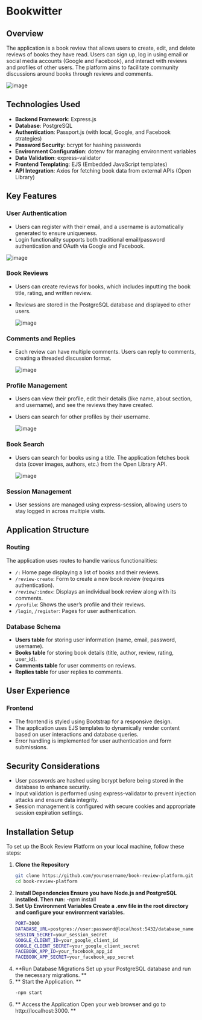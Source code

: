 # Bookwitter

## Overview
The application is a book review that allows users to create, edit, and delete reviews of books they have read. Users can sign up, log in using email or social media accounts (Google and Facebook), and interact with reviews and profiles of other users. The platform aims to facilitate community discussions around books through reviews and comments.

![image](https://github.com/user-attachments/assets/7ddc836b-12c3-4d6f-bf1f-b9d08652699e)


## Technologies Used
- **Backend Framework**: Express.js
- **Database**: PostgreSQL
- **Authentication**: Passport.js (with local, Google, and Facebook strategies)
- **Password Security**: bcrypt for hashing passwords
- **Environment Configuration**: dotenv for managing environment variables
- **Data Validation**: express-validator
- **Frontend Templating**: EJS (Embedded JavaScript templates)
- **API Integration**: Axios for fetching book data from external APIs (Open Library)

## Key Features
### User Authentication
- Users can register with their email, and a username is automatically generated to ensure uniqueness.
- Login functionality supports both traditional email/password authentication and OAuth via Google and Facebook.

![image](https://github.com/user-attachments/assets/2933b459-773f-4fda-a8eb-99bedbc5f093)


### Book Reviews
- Users can create reviews for books, which includes inputting the book title, rating, and written review.
- Reviews are stored in the PostgreSQL database and displayed to other users.

  ![image](https://github.com/user-attachments/assets/c8b096c3-b6c2-4cb3-a84f-0cbf1680884c)


### Comments and Replies
- Each review can have multiple comments. Users can reply to comments, creating a threaded discussion format.

  ![image](https://github.com/user-attachments/assets/ba1ef26f-a446-42f1-b0d4-8bfe91062883)


### Profile Management
- Users can view their profile, edit their details (like name, about section, and username), and see the reviews they have created.
- Users can search for other profiles by their username.

  ![image](https://github.com/user-attachments/assets/f54adab1-024f-4dda-9e1f-3270a61551f6)


### Book Search
- Users can search for books using a title. The application fetches book data (cover images, authors, etc.) from the Open Library API.

  ![image](https://github.com/user-attachments/assets/f5056b58-89c7-4b67-a09c-2240a3cb2737)


### Session Management
- User sessions are managed using express-session, allowing users to stay logged in across multiple visits.

## Application Structure
### Routing
The application uses routes to handle various functionalities:
- `/:` Home page displaying a list of books and their reviews.
- `/review-create`: Form to create a new book review (requires authentication).
- `/review/:index`: Displays an individual book review along with its comments.
- `/profile`: Shows the user’s profile and their reviews.
- `/login`, `/register`: Pages for user authentication.

### Database Schema
- **Users table** for storing user information (name, email, password, username).
- **Books table** for storing book details (title, author, review, rating, user_id).
- **Comments table** for user comments on reviews.
- **Replies table** for user replies to comments.

## User Experience
### Frontend
- The frontend is styled using Bootstrap for a responsive design.
- The application uses EJS templates to dynamically render content based on user interactions and database queries.
- Error handling is implemented for user authentication and form submissions.

## Security Considerations
- User passwords are hashed using bcrypt before being stored in the database to enhance security.
- Input validation is performed using express-validator to prevent injection attacks and ensure data integrity.
- Session management is configured with secure cookies and appropriate session expiration settings.

## Installation Setup
To set up the Book Review Platform on your local machine, follow these steps:

1. **Clone the Repository**
   ```bash
   git clone https://github.com/yourusername/book-review-platform.git
   cd book-review-platform
2. **Install Dependencies Ensure you have Node.js and PostgreSQL installed. Then run:**
   -npm install
3. **Set Up Environment Variables Create a .env file in the root directory and configure your environment variables.**   
   ```bash
   PORT=3000
   DATABASE_URL=postgres://user:password@localhost:5432/database_name
   SESSION_SECRET=your_session_secret
   GOOGLE_CLIENT_ID=your_google_client_id
   GOOGLE_CLIENT_SECRET=your_google_client_secret
   FACEBOOK_APP_ID=your_facebook_app_id
   FACEBOOK_APP_SECRET=your_facebook_app_secret

5. **Run Database Migrations Set up your PostgreSQL database and run the necessary migrations. **
6. ** Start the Application. **
   ```bash
   -npm start
7. ** Access the Application Open your web browser and go to http://localhost:3000. ** 


